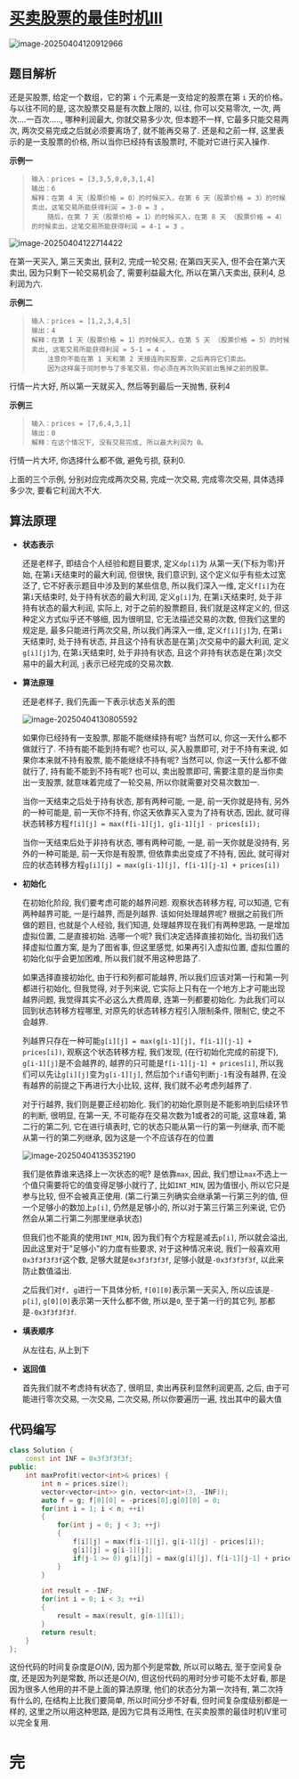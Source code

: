 # [买卖股票的最佳时机Ⅲ](https://leetcode.cn/problems/best-time-to-buy-and-sell-stock-iii)

![image-20250404120912966](https://md-wind.oss-cn-nanjing.aliyuncs.com/md/20250404120913067.png)

## 题目解析

还是买股票, 给定一个数组，它的第 `i` 个元素是一支给定的股票在第 `i` 天的价格。与以往不同的是, 这次股票交易是有次数上限的, 以往, 你可以交易零次, 一次, 两次....一百次....., 哪种利润最大, 你就交易多少次, 但本题不一样, 它最多只能交易两次, 两次交易完成之后就必须要离场了, 就不能再交易了.    还是和之前一样, 这里表示的是一支股票的价格, 所以当你已经持有该股票时, 不能对它进行买入操作.

**示例一**

>```
>输入：prices = [3,3,5,0,0,3,1,4]
>输出：6
>解释：在第 4 天（股票价格 = 0）的时候买入，在第 6 天（股票价格 = 3）的时候卖出，这笔交易所能获得利润 = 3-0 = 3 。
>     随后，在第 7 天（股票价格 = 1）的时候买入，在第 8 天 （股票价格 = 4）的时候卖出，这笔交易所能获得利润 = 4-1 = 3 。
>```

![image-20250404122714422](https://md-wind.oss-cn-nanjing.aliyuncs.com/md/20250404122714462.png)

在第一天买入, 第三天卖出, 获利2, 完成一轮交易;   在第四天买入, 但不会在第六天卖出, 因为只剩下一轮交易机会了, 需要利益最大化, 所以在第八天卖出, 获利4, 总利润为六.

**示例二**

>```
>输入：prices = [1,2,3,4,5]
>输出：4
>解释：在第 1 天（股票价格 = 1）的时候买入，在第 5 天 （股票价格 = 5）的时候卖出, 这笔交易所能获得利润 = 5-1 = 4 。   
>     注意你不能在第 1 天和第 2 天接连购买股票，之后再将它们卖出。   
>     因为这样属于同时参与了多笔交易，你必须在再次购买前出售掉之前的股票。
>```

行情一片大好, 所以第一天就买入, 然后等到最后一天抛售, 获利4

**示例三**

>```
>输入：prices = [7,6,4,3,1] 
>输出：0 
>解释：在这个情况下, 没有交易完成, 所以最大利润为 0。
>```

行情一片大坏, 你选择什么都不做, 避免亏损, 获利0.

上面的三个示例, 分别对应完成两次交易, 完成一次交易, 完成零次交易, 具体选择多少次, 要看它利润大不大.

## 算法原理

- **状态表示**

  还是老样子, 即结合个人经验和题目要求, 定义`dp[i]`为 从第一天(下标为零)开始, 在第`i`天结束时的最大利润, 但很快, 我们意识到, 这个定义似乎有些太过宽泛了, 它不好表示题目中涉及到的某些信息, 所以我们深入一维, 定义`f[i]`为在第`i`天结束时, 处于持有状态的最大利润, 定义`g[i]`为, 在第`i`天结束时, 处于非持有状态的最大利润, 实际上, 对于之前的股票题目, 我们就是这样定义的, 但这种定义方式似乎还不够细, 因为很明显, 它无法描述交易的次数, 但我们这里的规定是, 最多只能进行两次交易, 所以我们再深入一维, 定义`f[i][j]`为, 在第`i`天结束时, 处于持有状态, 并且这个持有状态是在第`j`次交易中的最大利润, 定义`g[i][j]`为, 在第`i`天结束时,  处于非持有状态, 且这个非持有状态是在第`j`次交易中的最大利润, `j`表示已经完成的交易次数.

- **算法原理**

  还是老样子, 我们先画一下表示状态关系的图

  ![image-20250404130805592](https://md-wind.oss-cn-nanjing.aliyuncs.com/md/20250404130805631.png)

  如果你已经持有一支股票, 那能不能继续持有呢? 当然可以, 你这一天什么都不做就行了.  不持有能不能到持有呢? 也可以, 买入股票即可,  对于不持有来说, 如果你本来就不持有股票, 能不能继续不持有呢? 当然可以, 你这一天什么都不做就行了, 持有能不能到不持有呢? 也可以, 卖出股票即可, 需要注意的是当你卖出一支股票, 就意味着完成了一轮交易, 所以你就需要对交易次数加一.

  当你一天结束之后处于持有状态, 那有两种可能, 一是, 前一天你就是持有, 另外的一种可能是, 前一天你不持有, 你这天依靠买入变为了持有状态, 因此, 就可得状态转移方程`f[i][j] = max(f[i-1][j], g[i-1][j] - prices[i]);`

  当你一天结束后处于非持有状态, 哪有两种可能, 一是, 前一天你就是没持有, 另外的一种可能是, 前一天你是有股票, 但依靠卖出变成了不持有, 因此, 就可得对应的状态转移方程`g[i][j] = max(g[i-1][j], f[i-1][j-1] + prices[i])`

- **初始化**

  在初始化阶段, 我们要考虑可能的越界问题. 观察状态转移方程, 可以知道, 它有两种越界可能, 一是行越界, 而是列越界. 该如何处理越界呢?  根据之前我们所做的题目, 也就是个人经验, 我们知道, 处理越界现在我们有两种思路, 一是增加虚拟位置, 二是直接初始.  选哪一个呢?   我们决定选择直接初始化, 当初我们选择虚拟位置方案, 是为了图省事, 但这里感觉, 如果再引入虚拟位置, 虚拟位置的初始化似乎会更加困难, 所以我们就不用这种思路了.

  如果选择直接初始化, 由于行和列都可能越界, 所以我们应该对第一行和第一列都进行初始化, 但我觉得, 对于列来说, 它实际上只有在一个地方上才可能出现越界问题, 我觉得其实不必这么大费周章, 连第一列都要初始化. 为此我们可以回到状态转移方程哪里, 对原先的状态转移方程引入限制条件, 限制它, 使之不会越界.

  列越界只存在一种可能`g[i][j] = max(g[i-1][j], f[i-1][j-1] + prices[i])`, 观察这个状态转移方程, 我们发现, (在行初始化完成的前提下), `g[i-1][j]`是不会越界的, 越界的只可能是`f[i-1][j-1] + prices[i]`, 所以我们可以先让`g[i][j]`变为`g[i-1][j]`, 然后加个`if`语句判断`j-1`有没有越界, 在没有越界的前提之下再进行大小比较, 这样, 我们就不必考虑列越界了.

  对于行越界, 我们则是要正经初始化. 我们的初始化原则是不能影响到后续环节的判断, 很明显, 在第一天, 不可能存在交易次数为1或者2的可能, 这意味着, 第二行的第二列, 它在进行填表时, 它的状态只能从第一行的第一列继承, 而不能从第一行的第二列继承, 因为这是一个不应该存在的位置

  ![image-20250404135352190](https://md-wind.oss-cn-nanjing.aliyuncs.com/md/20250404135352250.png)

  我们是依靠谁来选择上一次状态的呢? 是依靠`max`, 因此, 我们想让`max`不选上一个值只需要将它的值变得足够小就行了, 比如`INT_MIN`, 因为值很小, 所以它只是参与比较, 但不会被真正使用. (第二行第三列确实会继承第一行第三列的值, 但一个足够小的数加上`p[i]`, 仍然是足够小的, 所以对于第三行第三列来说, 它仍然会从第二行第二列那里继承状态)

  但我们也不能真的使用`INT_MIN`, 因为我们有个方程是减去`p[i]`, 所以就会溢出, 因此这里对于"足够小"的力度有些要求, 对于这种情况来说, 我们一般喜欢用`0x3f3f3f3f`这个数, 足够大就是`0x3f3f3f3f`, 足够小就是`-0x3f3f3f3f`, 以此来防止数值溢出.

  之后我们对`f, g`进行一下具体分析, `f[0][0]`表示第一天买入, 所以应该是`-p[i]`, `g[0][0]`表示第一天什么都不做, 所以是`0`, 至于第一行的其它列, 那都是`-0x3f3f3f3f`.

- **填表顺序**

  从左往右, 从上到下

- **返回值**

  首先我们就不考虑持有状态了, 很明显, 卖出再获利显然利润更高, 之后, 由于可能进行零次交易, 一次交易, 二次交易, 所以你要遍历一遍, 找出其中的最大值

## 代码编写

```cpp
class Solution {
    const int INF = 0x3f3f3f3f;
public:
    int maxProfit(vector<int>& prices) {
        int n = prices.size();
        vector<vector<int>> g(n, vector<int>(3, -INF));
        auto f = g; f[0][0] = -prices[0];g[0][0] = 0;
        for(int i = 1; i < n; ++i)
        {
            for(int j = 0; j < 3; ++j)
            {
                f[i][j] = max(f[i-1][j], g[i-1][j] - prices[i]);
                g[i][j] = g[i-1][j];
                if(j-1 >= 0) g[i][j] = max(g[i][j], f[i-1][j-1] + prices[i]);
            }
        }

        int result = -INF;
        for(int i = 0; i < 3; ++i)
        {
            result = max(result, g[n-1][i]);
        }
        return result;
    }
};
```

这份代码的时间复杂度是$O(N)$, 因为那个列是常数, 所以可以略去, 至于空间复杂度, 还是因为列是常数, 所以还是$O(N)$, 但这份代码的用时分步可能不太好看, 那是因为很多人他用的并不是上面的算法原理, 他们的状态分为第一次持有, 第二次持有什么的, 在结构上比我们要简单, 所以时间分步不好看, 但时间复杂度级别都是一样的, 这里之所以用这种思路, 是因为它具有泛用性, 在买卖股票的最佳时机Ⅳ里可以完全复用.

# 完